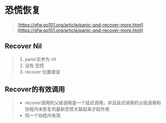 # 恐慌恢复

> [https://gfw.go101.org/article/panic-and-recover-more.html](https://gfw.go101.org/article/panic-and-recover-more.html)

## Recover Nil

> 1. panic实参为 nil
> 2. 没有 恐慌
> 3. recover 位置错误

## Recover的有效调用

> * recover调用的父级调用是一个延迟调用，并且延迟调用的父级调用和协程内未恢复的最新恐慌关联起来才起作用
> * 同一个协程内有效



